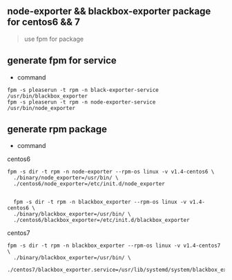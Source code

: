 ## node-exporter && blackbox-exporter package for centos6 && 7 

> use fpm for package


## generate fpm for service

* command
```code
fpm -s pleaserun -t rpm -n black-exporter-service /usr/bin/blackbox_exporter
fpm -s pleaserun -t rpm -n node-exporter-service /usr/bin/node_exporter
```

## generate rpm package

* command

centos6

```code
fpm -s dir -t rpm -n node-exporter --rpm-os linux -v v1.4-centos6 \
  ./binary/node_exporter=/usr/bin/ \
  ./centos6/node_exporter=/etc/init.d/node_exporter


  fpm -s dir -t rpm -n blackbox_exporter --rpm-os linux -v v1.4-centos6 \
  ./binary/blackbox_exporter=/usr/bin/ \
  ./centos6/blackbox_exporter=/etc/init.d/blackbox_exporter
```

centos7

```code
fpm -s dir -t rpm -n blackbox_exporter --rpm-os linux -v v1.4-centos7 \
  ./binary/blackbox_exporter=/usr/bin/ \
  ./centos7/blackbox_exporter.service=/usr/lib/systemd/system/blackbox_exporter.service
```